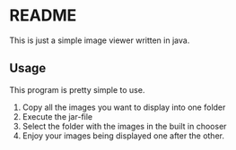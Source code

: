 # README

This is just a simple image viewer written in java.

## Usage

This program is pretty simple to use.

1. Copy all the images you want to display into one folder
2. Execute the jar-file
3. Select the folder with the images in the built in chooser
4. Enjoy your images being displayed one after the other.